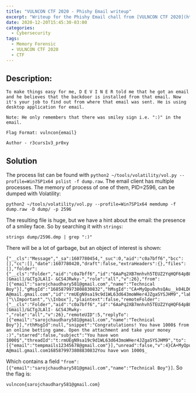 ```yaml
---
title: "VULNCON CTF 2020 - Phishy Email writeup"
excerpt: "Writeup for the Phishy Email chall from [VULNCON CTF 2020](https://ctftime.org/event/1149)."
date: 2020-12-20T15:45:30-03:00
categories:
  - Cybersecurity
tags:
  - Memory Forensic
  - VULNCON CTF 2020
  - CTF
---
```


## Description:

```
To make things easy for me, D E V I N E R told me that he got an email and he believes that the backdoor is installed from that email. Now it's your job to find out from where that email was sent. He is using desktop application for email.

Note: He only remembers that there was smiley sign i.e. ":)" in the email.

Flag Format: vulncon{email}

Author - r3curs1v3_pr0xy
```

## Solution

The process list can be found with `python2 ~/tools/volatility/vol.py --profile=Win7SP1x64 pslist -f dump.raw`. The email client has multiple processes. The memory of process of one of them, PID=2596, can be dumped with Volatility:

`python2 ~/tools/volatility/vol.py --profile=Win7SP1x64 memdump -f dump.raw -D dump/ -p 2596`

The resulting file is huge, but we have a hint about the email: the presence of a smiley face. So by searching it with `strings`:

`strings dump/2596.dmp | grep ":)"`

There will be a lot of garbage, but an object of interest is shown:

```
{"__cls":"Message","_sa":1607780454,"_suc":0,"aid":"c0a7bff6","bcc":[],"cc":[],"date":1607780420,"draft":false,"extraHeaders":{},"files":[],"folder":{"__cls":"Folder","aid":"c0a7bff6","id":"6AaPq2XB7mnhvh5TEUZ2YqHQF64pB8Uw6jckCReHC","path":"[Gmail]/&CTgJLAlI- &CS4JRwky-","role":"all","v":26},"from":[{"email":"sarojchaudhary581@gmail.com","name":"Technical Boy"}],"gMsgId":"1685879973808830832","hMsgId":"CA+MyQpu0vhsQAu__k04LDCPC5ehev4ZWxod0R6DsqwKcB0cA-A@mail.gmail.com","id":"rmUEgN9sa19c9d1WL63d643moWHer4JZgaSYSJHM9","labels":["\\Important","\\Inbox"],"plaintext":false,"remoteFolder":{"__cls":"Folder","aid":"c0a7bff6","id":"6AaPq2XB7mnhvh5TEUZ2YqHQF64pB8Uw6jckCReHC","path":"[Gmail]/&CTgJLAlI- &CS4JRwky-","role":"all","v":26},"remoteUID":5,"replyTo":[{"email":"sarojchaudhary581@gmail.com","name":"Technical Boy"}],"rthMsgId":null,"snippet":"Congratulations! You have 1000$ from an online betting game. Open the attachment and take your money :)","starred":false,"subject":"You have won 1000$","threadId":"t:rmUEgN9sa19c9d1WL63d643moWHer4JZgaSYSJHM9","to":[{"email":"tempmails12345678@gmail.com"}],"unread":false,"v":4}CA+MyQpu0vhsQAu__k04LDCPC5ehev4ZWxod0R6DsqwKcB0cA-A@mail.gmail.com1685879973808830832You have won 1000$_
```

Which contains a field `"from":[{"email":"sarojchaudhary581@gmail.com","name":"Technical Boy"}]`. So the flag is:

`vulncon{sarojchaudhary581@gmail.com}`
